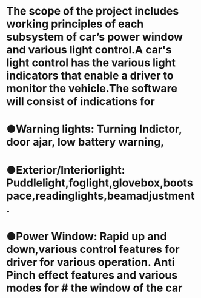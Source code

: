 # The scope of the project includes working principles of each subsystem of car’s power window and various light control.A car's light control  has the various light indicators that enable a driver to monitor the vehicle.The software will consist of indications for
# ●Warning lights: Turning Indictor, door ajar, low battery warning,
# ●Exterior/Interiorlight: Puddlelight,foglight,glovebox,bootspace,readinglights,beamadjustment.
# ●Power Window: Rapid up and down,various control features for driver for various operation. Anti Pinch effect features and various modes for # the window of the car
